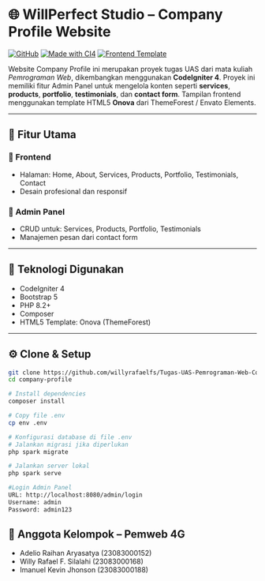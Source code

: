 # 🌐 WillPerfect Studio – Company Profile Website

[![GitHub](https://img.shields.io/badge/GitHub-Tugas--UAS--Pemweb-blue?logo=github)](https://github.com/willyrafaelfs/Tugas-UAS-Pemrograman-Web-Company-Profile)
[![Made with CI4](https://img.shields.io/badge/Made%20with-CodeIgniter%204-red?logo=codeigniter)](https://codeigniter.com)
[![Frontend Template](https://img.shields.io/badge/Template-Onova%20HTML5-orange)](https://themeforest.net)

Website Company Profile ini merupakan proyek tugas UAS dari mata kuliah *Pemrograman Web*, dikembangkan menggunakan **CodeIgniter 4**. Proyek ini memiliki fitur Admin Panel untuk mengelola konten seperti **services**, **products**, **portfolio**, **testimonials**, dan **contact form**. Tampilan frontend menggunakan template HTML5 **Onova** dari ThemeForest / Envato Elements.

---

## 📌 Fitur Utama

### 🔹 Frontend
- Halaman: Home, About, Services, Products, Portfolio, Testimonials, Contact
- Desain profesional dan responsif

### 🔹 Admin Panel
- CRUD untuk: Services, Products, Portfolio, Testimonials
- Manajemen pesan dari contact form

---

## 🚀 Teknologi Digunakan

- CodeIgniter 4  
- Bootstrap 5  
- PHP 8.2+  
- Composer  
- HTML5 Template: Onova (ThemeForest)

---

## ⚙️ Clone & Setup

```bash
git clone https://github.com/willyrafaelfs/Tugas-UAS-Pemrograman-Web-Company-Profile.git
cd company-profile

# Install dependencies
composer install

# Copy file .env
cp env .env

# Konfigurasi database di file .env
# Jalankan migrasi jika diperlukan
php spark migrate

# Jalankan server lokal
php spark serve

#Login Admin Panel
URL: http://localhost:8080/admin/login
Username: admin 
Password: admin123

```
## 👥 Anggota Kelompok – Pemweb 4G
- Adelio Raihan Aryasatya (23083000152)
- Willy Rafael F. Silalahi (23083000168)
- Imanuel Kevin Jhonson (23083000188)